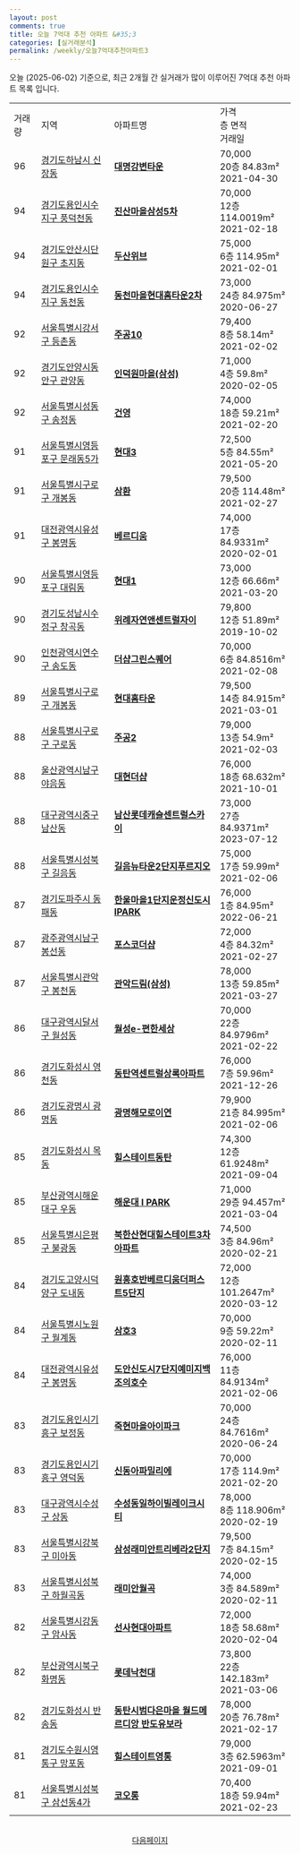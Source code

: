 ```yaml
---
layout: post
comments: true
title: 오늘 7억대 추천 아파트 &#35;3
categories: [실거래분석]
permalink: /weekly/오늘7억대추천아파트3
---
```


오늘 (2025-06-02) 기준으로, 최근 2개월 간 실거래가 많이 이루어진 7억대 추천 아파트 목록 입니다.

<table class="sortable">
  <tr>
    <td>거래량</td>
    <td>지역</td>
    <td>아파트명</td>
    <td>가격<br>층 면적<br>거래일</td>
  </tr>

  <tr class="item">
    <td>96</td>
    <td><a href="/apt/경기도하남시신장동">경기도하남시 신장동</a></td>
    <td style="font-weight: bold;"><a href="/apt/경기도하남시신장동대명강변타운">대명강변타운</a></td>
    <td>70,000<br>20층  84.83m²<br>2021-04-30</td>
  </tr>

  <tr class="item">
    <td>94</td>
    <td><a href="/apt/경기도용인시수지구풍덕천동">경기도용인시수지구 풍덕천동</a></td>
    <td style="font-weight: bold;"><a href="/apt/경기도용인시수지구풍덕천동진산마을삼성5차">진산마을삼성5차</a></td>
    <td>70,000<br>12층  114.0019m²<br>2021-02-18</td>
  </tr>

  <tr class="item">
    <td>94</td>
    <td><a href="/apt/경기도안산시단원구초지동">경기도안산시단원구 초지동</a></td>
    <td style="font-weight: bold;"><a href="/apt/경기도안산시단원구초지동두산위브">두산위브</a></td>
    <td>75,000<br>6층  114.95m²<br>2021-02-01</td>
  </tr>

  <tr class="item">
    <td>94</td>
    <td><a href="/apt/경기도용인시수지구동천동">경기도용인시수지구 동천동</a></td>
    <td style="font-weight: bold;"><a href="/apt/경기도용인시수지구동천동동천마을현대홈타운2차">동천마을현대홈타운2차</a></td>
    <td>73,000<br>24층  84.975m²<br>2020-06-27</td>
  </tr>

  <tr class="item">
    <td>92</td>
    <td><a href="/apt/서울특별시강서구등촌동">서울특별시강서구 등촌동</a></td>
    <td style="font-weight: bold;"><a href="/apt/서울특별시강서구등촌동주공10">주공10</a></td>
    <td>79,400<br>8층  58.14m²<br>2021-02-02</td>
  </tr>

  <tr class="item">
    <td>92</td>
    <td><a href="/apt/경기도안양시동안구관양동">경기도안양시동안구 관양동</a></td>
    <td style="font-weight: bold;"><a href="/apt/경기도안양시동안구관양동인덕원마을(삼성)">인덕원마을(삼성)</a></td>
    <td>71,000<br>4층  59.8m²<br>2020-02-05</td>
  </tr>

  <tr class="item">
    <td>92</td>
    <td><a href="/apt/서울특별시성동구송정동">서울특별시성동구 송정동</a></td>
    <td style="font-weight: bold;"><a href="/apt/서울특별시성동구송정동건영">건영</a></td>
    <td>74,000<br>18층  59.21m²<br>2021-02-20</td>
  </tr>

  <tr class="item">
    <td>91</td>
    <td><a href="/apt/서울특별시영등포구문래동5가">서울특별시영등포구 문래동5가</a></td>
    <td style="font-weight: bold;"><a href="/apt/서울특별시영등포구문래동5가현대3">현대3</a></td>
    <td>72,500<br>5층  84.55m²<br>2021-05-20</td>
  </tr>

  <tr class="item">
    <td>91</td>
    <td><a href="/apt/서울특별시구로구개봉동">서울특별시구로구 개봉동</a></td>
    <td style="font-weight: bold;"><a href="/apt/서울특별시구로구개봉동삼환">삼환</a></td>
    <td>79,500<br>20층  114.48m²<br>2021-02-27</td>
  </tr>

  <tr class="item">
    <td>91</td>
    <td><a href="/apt/대전광역시유성구봉명동">대전광역시유성구 봉명동</a></td>
    <td style="font-weight: bold;"><a href="/apt/대전광역시유성구봉명동베르디움">베르디움</a></td>
    <td>74,000<br>17층  84.9331m²<br>2020-02-01</td>
  </tr>

  <tr class="item">
    <td>90</td>
    <td><a href="/apt/서울특별시영등포구대림동">서울특별시영등포구 대림동</a></td>
    <td style="font-weight: bold;"><a href="/apt/서울특별시영등포구대림동현대1">현대1</a></td>
    <td>73,000<br>12층  66.66m²<br>2021-03-20</td>
  </tr>

  <tr class="item">
    <td>90</td>
    <td><a href="/apt/경기도성남시수정구창곡동">경기도성남시수정구 창곡동</a></td>
    <td style="font-weight: bold;"><a href="/apt/경기도성남시수정구창곡동위례자연앤센트럴자이">위례자연앤센트럴자이</a></td>
    <td>79,800<br>12층  51.89m²<br>2019-10-02</td>
  </tr>

  <tr class="item">
    <td>90</td>
    <td><a href="/apt/인천광역시연수구송도동">인천광역시연수구 송도동</a></td>
    <td style="font-weight: bold;"><a href="/apt/인천광역시연수구송도동더샵그린스퀘어">더샵그린스퀘어</a></td>
    <td>70,000<br>6층  84.8516m²<br>2021-02-08</td>
  </tr>

  <tr class="item">
    <td>89</td>
    <td><a href="/apt/서울특별시구로구개봉동">서울특별시구로구 개봉동</a></td>
    <td style="font-weight: bold;"><a href="/apt/서울특별시구로구개봉동현대홈타운">현대홈타운</a></td>
    <td>79,500<br>14층  84.915m²<br>2021-03-01</td>
  </tr>

  <tr class="item">
    <td>88</td>
    <td><a href="/apt/서울특별시구로구구로동">서울특별시구로구 구로동</a></td>
    <td style="font-weight: bold;"><a href="/apt/서울특별시구로구구로동주공2">주공2</a></td>
    <td>79,000<br>13층  54.9m²<br>2021-02-03</td>
  </tr>

  <tr class="item">
    <td>88</td>
    <td><a href="/apt/울산광역시남구야음동">울산광역시남구 야음동</a></td>
    <td style="font-weight: bold;"><a href="/apt/울산광역시남구야음동대현더샵">대현더샵</a></td>
    <td>76,000<br>18층  68.632m²<br>2021-10-01</td>
  </tr>

  <tr class="item">
    <td>88</td>
    <td><a href="/apt/대구광역시중구남산동">대구광역시중구 남산동</a></td>
    <td style="font-weight: bold;"><a href="/apt/대구광역시중구남산동남산롯데캐슬센트럴스카이">남산롯데캐슬센트럴스카이</a></td>
    <td>73,000<br>27층  84.9371m²<br>2023-07-12</td>
  </tr>

  <tr class="item">
    <td>88</td>
    <td><a href="/apt/서울특별시성북구길음동">서울특별시성북구 길음동</a></td>
    <td style="font-weight: bold;"><a href="/apt/서울특별시성북구길음동길음뉴타운2단지푸르지오">길음뉴타운2단지푸르지오</a></td>
    <td>75,000<br>17층  59.99m²<br>2021-02-06</td>
  </tr>

  <tr class="item">
    <td>87</td>
    <td><a href="/apt/경기도파주시동패동">경기도파주시 동패동</a></td>
    <td style="font-weight: bold;"><a href="/apt/경기도파주시동패동한울마을1단지운정신도시IPARK">한울마을1단지운정신도시IPARK</a></td>
    <td>76,000<br>1층  84.95m²<br>2022-06-21</td>
  </tr>

  <tr class="item">
    <td>87</td>
    <td><a href="/apt/광주광역시남구봉선동">광주광역시남구 봉선동</a></td>
    <td style="font-weight: bold;"><a href="/apt/광주광역시남구봉선동포스코더샵">포스코더샵</a></td>
    <td>72,000<br>4층  84.32m²<br>2021-02-27</td>
  </tr>

  <tr class="item">
    <td>87</td>
    <td><a href="/apt/서울특별시관악구봉천동">서울특별시관악구 봉천동</a></td>
    <td style="font-weight: bold;"><a href="/apt/서울특별시관악구봉천동관악드림(삼성)">관악드림(삼성)</a></td>
    <td>78,000<br>13층  59.85m²<br>2021-03-27</td>
  </tr>

  <tr class="item">
    <td>86</td>
    <td><a href="/apt/대구광역시달서구월성동">대구광역시달서구 월성동</a></td>
    <td style="font-weight: bold;"><a href="/apt/대구광역시달서구월성동월성e-편한세상">월성e-편한세상</a></td>
    <td>70,000<br>22층  84.9796m²<br>2021-02-22</td>
  </tr>

  <tr class="item">
    <td>86</td>
    <td><a href="/apt/경기도화성시영천동">경기도화성시 영천동</a></td>
    <td style="font-weight: bold;"><a href="/apt/경기도화성시영천동동탄역센트럴상록아파트">동탄역센트럴상록아파트</a></td>
    <td>76,000<br>7층  59.96m²<br>2021-12-26</td>
  </tr>

  <tr class="item">
    <td>86</td>
    <td><a href="/apt/경기도광명시광명동">경기도광명시 광명동</a></td>
    <td style="font-weight: bold;"><a href="/apt/경기도광명시광명동광명해모로이연">광명해모로이연</a></td>
    <td>79,900<br>21층  84.995m²<br>2021-02-06</td>
  </tr>

  <tr class="item">
    <td>85</td>
    <td><a href="/apt/경기도화성시목동">경기도화성시 목동</a></td>
    <td style="font-weight: bold;"><a href="/apt/경기도화성시목동힐스테이트동탄">힐스테이트동탄</a></td>
    <td>74,300<br>12층  61.9248m²<br>2021-09-04</td>
  </tr>

  <tr class="item">
    <td>85</td>
    <td><a href="/apt/부산광역시해운대구우동">부산광역시해운대구 우동</a></td>
    <td style="font-weight: bold;"><a href="/apt/부산광역시해운대구우동해운대IPARK">해운대 I PARK</a></td>
    <td>71,000<br>29층  94.457m²<br>2021-03-04</td>
  </tr>

  <tr class="item">
    <td>85</td>
    <td><a href="/apt/서울특별시은평구불광동">서울특별시은평구 불광동</a></td>
    <td style="font-weight: bold;"><a href="/apt/서울특별시은평구불광동북한산현대힐스테이트3차아파트">북한산현대힐스테이트3차아파트</a></td>
    <td>74,500<br>3층  84.96m²<br>2020-02-21</td>
  </tr>

  <tr class="item">
    <td>84</td>
    <td><a href="/apt/경기도고양시덕양구도내동">경기도고양시덕양구 도내동</a></td>
    <td style="font-weight: bold;"><a href="/apt/경기도고양시덕양구도내동원흥호반베르디움더퍼스트5단지">원흥호반베르디움더퍼스트5단지</a></td>
    <td>72,000<br>12층  101.2647m²<br>2020-03-12</td>
  </tr>

  <tr class="item">
    <td>84</td>
    <td><a href="/apt/서울특별시노원구월계동">서울특별시노원구 월계동</a></td>
    <td style="font-weight: bold;"><a href="/apt/서울특별시노원구월계동삼호3">삼호3</a></td>
    <td>70,000<br>9층  59.22m²<br>2020-02-11</td>
  </tr>

  <tr class="item">
    <td>84</td>
    <td><a href="/apt/대전광역시유성구봉명동">대전광역시유성구 봉명동</a></td>
    <td style="font-weight: bold;"><a href="/apt/대전광역시유성구봉명동도안신도시7단지예미지백조의호수">도안신도시7단지예미지백조의호수</a></td>
    <td>76,000<br>11층  84.9134m²<br>2021-02-06</td>
  </tr>

  <tr class="item">
    <td>83</td>
    <td><a href="/apt/경기도용인시기흥구보정동">경기도용인시기흥구 보정동</a></td>
    <td style="font-weight: bold;"><a href="/apt/경기도용인시기흥구보정동죽현마을아이파크">죽현마을아이파크</a></td>
    <td>70,000<br>24층  84.7616m²<br>2020-06-24</td>
  </tr>

  <tr class="item">
    <td>83</td>
    <td><a href="/apt/경기도용인시기흥구영덕동">경기도용인시기흥구 영덕동</a></td>
    <td style="font-weight: bold;"><a href="/apt/경기도용인시기흥구영덕동신동아파밀리에">신동아파밀리에</a></td>
    <td>70,000<br>17층  114.9m²<br>2021-02-20</td>
  </tr>

  <tr class="item">
    <td>83</td>
    <td><a href="/apt/대구광역시수성구상동">대구광역시수성구 상동</a></td>
    <td style="font-weight: bold;"><a href="/apt/대구광역시수성구상동수성동일하이빌레이크시티">수성동일하이빌레이크시티</a></td>
    <td>78,000<br>8층  118.906m²<br>2020-02-19</td>
  </tr>

  <tr class="item">
    <td>83</td>
    <td><a href="/apt/서울특별시강북구미아동">서울특별시강북구 미아동</a></td>
    <td style="font-weight: bold;"><a href="/apt/서울특별시강북구미아동삼성래미안트리베라2단지">삼성래미안트리베라2단지</a></td>
    <td>79,500<br>7층  84.15m²<br>2020-02-15</td>
  </tr>

  <tr class="item">
    <td>83</td>
    <td><a href="/apt/서울특별시성북구하월곡동">서울특별시성북구 하월곡동</a></td>
    <td style="font-weight: bold;"><a href="/apt/서울특별시성북구하월곡동래미안월곡">래미안월곡</a></td>
    <td>74,000<br>3층  84.589m²<br>2020-02-11</td>
  </tr>

  <tr class="item">
    <td>82</td>
    <td><a href="/apt/서울특별시강동구암사동">서울특별시강동구 암사동</a></td>
    <td style="font-weight: bold;"><a href="/apt/서울특별시강동구암사동선사현대아파트">선사현대아파트</a></td>
    <td>72,000<br>18층  58.68m²<br>2020-02-04</td>
  </tr>

  <tr class="item">
    <td>82</td>
    <td><a href="/apt/부산광역시북구화명동">부산광역시북구 화명동</a></td>
    <td style="font-weight: bold;"><a href="/apt/부산광역시북구화명동롯데낙천대">롯데낙천대</a></td>
    <td>73,800<br>22층  142.183m²<br>2021-03-06</td>
  </tr>

  <tr class="item">
    <td>82</td>
    <td><a href="/apt/경기도화성시반송동">경기도화성시 반송동</a></td>
    <td style="font-weight: bold;"><a href="/apt/경기도화성시반송동동탄시범다은마을월드메르디앙반도유보라">동탄시범다은마을 월드메르디앙 반도유보라</a></td>
    <td>78,000<br>20층  76.78m²<br>2021-02-17</td>
  </tr>

  <tr class="item">
    <td>81</td>
    <td><a href="/apt/경기도수원시영통구망포동">경기도수원시영통구 망포동</a></td>
    <td style="font-weight: bold;"><a href="/apt/경기도수원시영통구망포동힐스테이트영통">힐스테이트영통</a></td>
    <td>79,000<br>3층  62.5963m²<br>2021-09-01</td>
  </tr>

  <tr class="item">
    <td>81</td>
    <td><a href="/apt/서울특별시성북구삼선동4가">서울특별시성북구 삼선동4가</a></td>
    <td style="font-weight: bold;"><a href="/apt/서울특별시성북구삼선동4가코오롱">코오롱</a></td>
    <td>70,400<br>18층  59.94m²<br>2021-02-23</td>
  </tr>

  <tr>
      <script async src="https://pagead2.googlesyndication.com/pagead/js/adsbygoogle.js?client=ca-pub-3485438051770037"
          crossorigin="anonymous"></script>
      <ins class="adsbygoogle"
          style="display:block"
          data-ad-format="fluid"
          data-ad-layout-key="-fb+5w+4e-db+86"
          data-ad-client="ca-pub-3485438051770037"
          data-ad-slot="1827090281"></ins>
      <script>
          (adsbygoogle = window.adsbygoogle || []).push({});
      </script>
  </tr>
    
</table>

<br>
<center><a href="/weekly/오늘7억대추천아파트">다음페이지</a></center>
<br><br>
